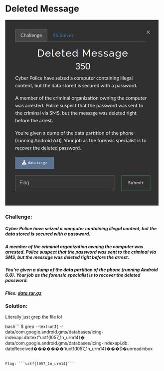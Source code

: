 # Deleted Message
![challenge](challenge.png)
### Challenge:
##### Cyber Police have seized a computer containing illegal content, but the data stored is secured with a password.

##### A member of the criminal organization owning the computer was arrested. Police suspect that the password was sent to the criminal via SMS, but the message was deleted right before the arrest.

##### You’re given a dump of the data partition of the phone (running Android 6.0). Your job as the forensic specialist is to recover the deleted password.

##### FIles: [data.tar.gz](data.tar.gz)

### Solution:
Literally just grep the file lol

bash```
$ grep --text uctf{ -r
data/com.google.android.gms/databases/icing-indexapi.db:text"uctf{l057_1n_urm14}�
data/com.google.android.gms/databases/icing-indexapi.db:
dateReceived�������٦uctf{l057_1n_urm14}���D�unreadinbox
```

Flag: ```uctf{l057_1n_urm14}```